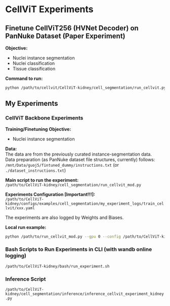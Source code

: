 
# CellViT Experiments

## Finetune CellViT256 (HVNet Decoder) on PanNuke Dataset (Paper Experiment)

**Objective:**  
- Nuclei instance segmentation
- Nuclei classification
- Tissue classification

**Command to run:**
```bash
python /path/to/cellvit/CellViT-kidney/cell_segmentation/run_cellvit.py --gpu 0 --config /home/guoj5/Desktop/cellvit/CellViT-kidney/configs/examples/cell_segmentation/train_cellvit_copy.yaml
```

## My Experiments

### CellViT Backbone Experiments

**Training/Finetuning Objective:**  
- Nuclei instance segmentation

**Data:**  
The data are from the previously curated instance-segmentation data.  
Data preparation (as PanNuke dataset file structures, currently) follows: `/mnt/Data/guoj5/fintuned_dummy/instructions.txt`
(or `./dataset_instructions.txt`)

**Main script to run the experiment:**  
`/path/to/CellViT-kidney/cell_segmentation/run_cellvit_mod.py`

**Experiments Configuration [Important!!!]:**  
`/path/to/CellViT-kidney/configs/examples/cell_segmentation/my_experiment_logs/train_cellvit/xxx.yaml`

The experiments are also logged by Weights and Biases.

**Local run example:**
```bash
python /path/to/run_cellvit_mod.py --gpu 0 --config /path/to/CellViT-kidney/configs/examples/cell_segmentation/my_experiment_logs/train_cellvit/train_fold0_all.yaml
```

### Bash Scripts to Run Experiments in CLI (with wandb online logging)

`/path/to/CellViT-kidney/bash/run_experiment.sh`

### Inference Script

`/path/to/CellViT-kidney/cell_segmentation/inference/inference_cellvit_experiment_kidney.py`